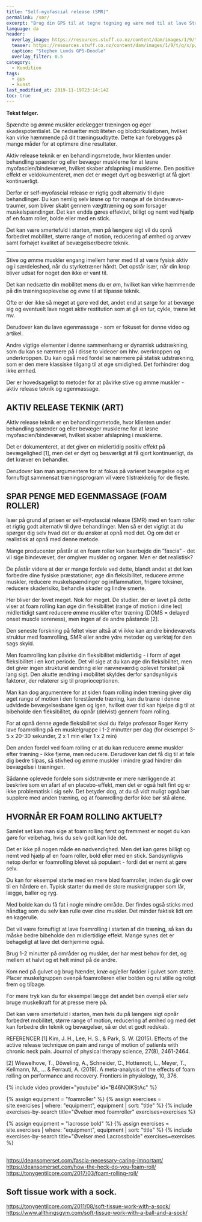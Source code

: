 ```yaml
---
title: "Self-myofascial release (SMR)"
permalink: /smr/
excerpt: "Brug din GPS til at tegne tegning og være med til at lave Strava Art og GPS-doodles."
language: da
header:
  overlay_image: https://resources.stuff.co.nz/content/dam/images/1/9/t/q/x/p/image.related.StuffLandscapeThreeByTwo.1464x976.19tqzx.png/1455665002072.jpg
  teaser: https://resources.stuff.co.nz/content/dam/images/1/9/t/q/x/p/image.related.StuffLandscapeThreeByTwo.1464x976.19tqzx.png/1455665002072.jpg
  caption: "Stephen Lunds GPS-Doodle"
  overlay_filter: 0.5
category:
  - Kondition
tags:
  - gps
  - kunst
last_modified_at: 2019-11-19T23:14:14Z
toc: true
---
```


**Tekst følger.**

Spændte og ømme muskler ødelægger træningen og øger skadespotentialet. De nedsætter mobiliteten og blodcirkulationen, hvilket kan virke hæmmende på dit træningsudbytte. Dette kan forebygges på mange måder for at optimere dine resultater. 

Aktiv release teknik er en behandlingsmetode, hvor klienten under behandling spænder og eller bevæger musklerne for at løsne myofascien/bindevævet, hvilket skaber afslapning i musklerne. Den positive effekt er veldokumenteret, men det er meget dyrt og besværligt at få gjort kontinuerligt.
 
Derfor er self-myofascial release er rigtig godt alternativ til dyre behandlinger. Du kan nemlig selv løsne op for mange af de bindevævs-traumer, som bliver skabt gennem vægttræning og som forsager muskelspændinger. Det kan endda gøres effektivt, billigt og nemt ved hjælp af en foam roller, bolde eller med en stick.

Det kan være smertefuld i starten, men på længere sigt vil du opnå forbedret mobilitet, større range of motion, reducering af ømhed og arvæv samt forhøjet kvalitet af bevægelser/bedre teknik.

***

Stive og ømme muskler engang imellem hører med til at være fysisk aktiv og i særdeleshed, når du styrketræner hårdt. Det opstår især, når din krop bliver udsat for noget den ikke er vant til.

Det kan nedsætte din mobilitet mens du er øm, hvilket kan virke hæmmende på din træningsoplevelse og evne til at tilpasse teknik.

Ofte er der ikke så meget at gøre ved det, andet end at sørge for at bevæge sig og eventuelt lave noget aktiv restitution som at gå en tur, cykle, træne let mv.

Derudover kan du lave egenmassage - som er fokuset for denne video og artikel.

Andre vigtige elementer i denne sammenhæng er dynamisk udstrækning, som du kan se nærmere på i disse to videoer om hhv. overkroppen og underkroppen. Du kan også med fordel se nærmere på statisk udstrækning, som er den mere klassiske tilgang til at øge smidighed. Det forhindrer dog ikke ømhed.

Der er hovedsageligt to metoder for at påvirke stive og ømme muskler - aktiv release teknik og egenmassage.

## AKTIV RELEASE TEKNIK (ART)

Aktiv release teknik er en behandlingsmetode, hvor klienten under behandling spænder og eller bevæger musklerne for at løsne myofascien/bindevævet, hvilket skaber afslapning i musklerne.

Det er dokumenteret, at det giver en midlertidig positiv effekt på bevægelighed [1], men det er dyrt og besværligt at få gjort kontinuerligt, da det kræver en behandler.

Derudover kan man argumentere for at fokus på varieret bevægelse og et fornuftigt sammensat træningsprogram vil være tilstrækkelig for de fleste.

## SPAR PENGE MED EGENMASSAGE (FOAM ROLLER)

Især på grund af prisen er self-myofascial release (SMR) med en foam roller et rigtig godt alternativ til dyre behandlinger. Men så er det vigtigt at du spørger dig selv hvad det er du ønsker at opnå med det. Og om det er realistisk at opnå med denne metode.

Mange producenter påstår at en foam roller kan bearbejde din ”fascia” - det vil sige bindevævet, der omgiver muskler og organer. Men er det realistisk?

De påstår videre at der er mange fordele ved dette, blandt andet at det kan forbedre dine fysiske præstationer, øge din fleksibilitet, reducere ømme muskler, reducere muskelspændinger og inflammation, frigøre toksiner, reducere skaderisiko, behandle skader og lindre smerte.

Her bliver der lovet meget. Nok for meget. De studier. der er lavet på dette viser at foam rolling kan øge din fleksibilitet (range of motion i dine led) midlertidigt samt reducere ømme muskler efter træning (DOMS = delayed onset muscle soreness), men ingen af de andre påstande [2].

Den seneste forskning på feltet viser altså at vi ikke kan ændre bindevævets struktur med foamrolling, SMR eller andre ydre metoder og værktøj for den sags skyld.

Men foamrolling kan påvirke din fleksibilitet midlertidig - i form af øget fleksibilitet i en kort periode. Det vil sige at du kan øge din fleksibilitet, men det giver ingen strukturel ændring eller nævneværdig oplevet forskel på lang sigt. Den akutte ændring i mobilitet skyldes derfor sandsynligvis faktorer, der relaterer sig til proprioceptionen.

Man kan dog argumentere for at siden foam rolling inden træning giver dig øget range of motion i den forestående træning, kan du træne i denne udvidede bevægelsesbane igen og igen, hvilket over tid kan hjælpe dig til at bibeholde den fleksibilitet, du opnår (delvist) gennem foam rolling.

For at opnå denne øgede fleksibilitet skal du ifølge professor Roger Kerry lave foamrolling på en muskelgruppe i 1-2 minutter per dag (for eksempel 3-5 x 20-30 sekunder, 2 x 1 min eller 1 x 2 min)

Den anden fordel ved foam rolling er at du kan reducere ømme muskler efter træning - ikke fjerne, men reducere. Derudover kan det få dig til at føle dig bedre tilpas, så stivhed og ømme muskler i mindre grad hindrer din bevægelse i træningen.

Sådanne oplevede fordele som sidstnævnte er mere nærliggende at beskrive som en afart af en placebo-effekt, men det er også helt fint og er ikke problematisk i sig selv. Det betyder dog, at du så vidt muligt også bør supplere med anden træning, og at foamrolling derfor ikke bør stå alene.

## HVORNÅR ER FOAM ROLLING AKTUELT?

Samlet set kan man sige at foam rolling først og fremmest er noget du kan gøre for velbehag, hvis du selv godt kan lide det.

Det er ikke på nogen måde en nødvendighed. Men det kan gøres billigt og nemt ved hjælp af en foam roller, bold eller med en stick. Sandsynligvis netop derfor er foamrolling blevet så populært - fordi det er nemt at gøre selv.

Du kan for eksempel starte med en mere blød foamroller, inden du går over til en hårdere en. Typisk starter du med de store muskelgrupper som lår, lægge, baller og ryg.

Med bolde kan du få fat i nogle mindre område. Der findes også sticks med håndtag som du selv kan rulle over dine muskler. Det minder faktisk lidt om en kagerulle.

Det vil være fornuftigt at lave foamrolling i starten af din træning, så kan du måske bedre bibeholde den midlertidige effekt. Mange synes det er behageligt at lave det derhjemme også.

Brug 1-2 minutter på områder og muskler, der har mest behov for det, og mellem et halvt og et helt minut på de andre.

Kom ned på gulvet og brug hænder, knæ og/eller fødder i gulvet som støtte. Placer muskelgruppen ovenpå foamrolleren eller bolden og rul stille og roligt frem og tilbage.

For mere tryk kan du for eksempel lægge det andet ben ovenpå eller selv bruge muskelkraft for at presse mere på.

Det kan være smertefuld i starten, men hvis du på længere sigt opnår forbedret mobilitet, større range of motion, reducering af ømhed og med det kan forbedre din teknik og bevægelser, så er det et godt redskab.

REFERENCER
[1] Kim, J. H., Lee, H. S., & Park, S. W. (2015). Effects of the active release technique on pain and range of motion of patients with chronic neck pain. Journal of physical therapy science, 27(8), 2461-2464.

[2] Wiewelhove, T., Döweling, A., Schneider, C., Hottenrott, L., Meyer, T., Kellmann, M., ... & Ferrauti, A. (2019). A meta-analysis of the effects of foam rolling on performance and recovery. Frontiers in physiology, 10, 376.


{% include video provider="youtube" id="B46NOIKStAc" %}

{% assign equipment = "foamroller" %}
{% assign exercises = site.exercises | where: "equipment", equipment | sort: "title" %}
{% include exercises-by-search title="Øvelser med foamroller" exercises=exercises %}

{% assign equipment = "lacrosse bold" %}
{% assign exercises = site.exercises | where: "equipment", equipment | sort: "title" %}
{% include exercises-by-search title="Øvelser med Lacrossbolde" exercises=exercises %}

## 

https://deansomerset.com/fascia-necessary-caring-important/
https://deansomerset.com/how-the-heck-do-you-foam-roll/
https://tonygentilcore.com/2017/03/foam-rolling-roll/

## Soft tissue work with a sock.

https://tonygentilcore.com/2011/08/soft-tissue-work-with-a-sock/
https://www.allthingsgym.com/soft-tissue-work-with-a-ball-and-a-sock/
